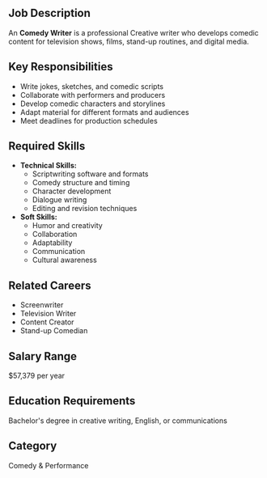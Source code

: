 ## Job Description
An **Comedy Writer** is a professional Creative writer who develops comedic content for television shows, films, stand-up routines, and digital media.

## Key Responsibilities
- Write jokes, sketches, and comedic scripts
- Collaborate with performers and producers
- Develop comedic characters and storylines
- Adapt material for different formats and audiences
- Meet deadlines for production schedules

## Required Skills
- **Technical Skills:**
  - Scriptwriting software and formats
  - Comedy structure and timing
  - Character development
  - Dialogue writing
  - Editing and revision techniques
- **Soft Skills:**
  - Humor and creativity
  - Collaboration
  - Adaptability
  - Communication
  - Cultural awareness

## Related Careers
- Screenwriter
- Television Writer
- Content Creator
- Stand-up Comedian

## Salary Range
$57,379 per year

## Education Requirements
Bachelor's degree in creative writing, English, or communications

## Category
Comedy & Performance
